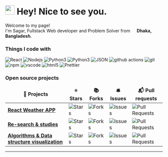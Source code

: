 <h1><img src="https://emojis.slackmojis.com/emojis/images/1531849430/4246/blob-sunglasses.gif?1531849430" width="30"/> Hey! Nice to see you.</h1>


<p>Welcome to my page! </br> I'm Sagar, Fullstack Web developer and Problem Solver from <img src="https://cdnjs.cloudflare.com/ajax/libs/flag-icon-css/3.5.0/flags/1x1/bd.svg" width="13"/> <b>Dhaka, Bangladesh</b>. </p>
<h3>Things I code with</h3>
<p>
  <img alt="React" src="https://img.shields.io/badge/-React-45b8d8?style=flat-square&logo=react&logoColor=white" />
  <img alt="Nodejs" src="https://img.shields.io/badge/-Nodejs-43853d?style=flat-square&logo=Node.js&logoColor=white" />
  <img alt="Python3" src="https://img.shields.io/badge/-Python3-0d89fc?style=flat-square&logo=python&logoColor=white" />
  <img alt="Python3" src="https://img.shields.io/badge/-JavaScript-dfff6b?style=flat-square&logo=javascript&logoColor=black" />
  <img alt="JSON" src="https://img.shields.io/badge/-JSON-7d7c7c?style=flat-square&logo=json">

<!--   <img alt="Docker" src="https://img.shields.io/badge/-Docker-46a2f1?style=flat-square&logo=docker&logoColor=white" /> -->
  <img alt="github actions" src="https://img.shields.io/badge/-Github_Actions-2088FF?style=flat-square&logo=github-actions&logoColor=black" />
  <img alt="git" src="https://img.shields.io/badge/-Git-F05032?style=flat-square&logo=git&logoColor=white" />
  <img alt="npm" src="https://img.shields.io/badge/-NPM-CB3837?style=flat-square&logo=npm&logoColor=white" />
  <img alt="vscode" src="https://img.shields.io/badge/-VS Code-36a4ff?style=flat-square&logo=vscode&logoColor=white" />
  <img alt="html5" src="https://img.shields.io/badge/-HTML5-E34F26?style=flat-square&logo=html5&logoColor=white" />
  <img alt="Prettier" src="https://img.shields.io/badge/-Prettier-F7B93E?style=flat-square&logo=prettier&logoColor=white" />
<!--   <img alt="MongoDB" src="https://img.shields.io/badge/-MongoDB-13aa52?style=flat-square&logo=mongodb&logoColor=white" /> -->
</p>
<h3>Open source projects</h3>
<table>
  <thead align="center">
    <tr border: none;>
      <td><b>🎁 Projects</b></td>
      <td><b>⭐ Stars</b></td>
      <td><b>📚 Forks</b></td>
      <td><b>🛎 Issues</b></td>
      <td><b>📬 Pull requests</b></td>
    </tr>
  </thead>
  <tbody>
    <tr>
      <td><a href="https://sagarhasan273.github.io/Weather-app-react/"><b>React Weather APP</b></a></td>
      <td><img alt="Stars" src="https://img.shields.io/github/stars/sagarhasan273/Weather-app-react?style=flat-square&labelColor=343b41"/></td>
      <td><img alt="Forks" src="https://img.shields.io/github/forks/sagarhasan273/Weather-app-react?style=flat-square&labelColor=343b41"/></td>
      <td><img alt="Issues" src="https://img.shields.io/github/issues/sagarhasan273/Weather-app-react?style=flat-square&labelColor=343b41"/></td>
      <td><img alt="Pull Requests" src="https://img.shields.io/github/issues-pr/sagarhasan273/Weather-app-react?style=flat-square&labelColor=343b41"/></td>
    </tr>
	  <tr>
      <td><a href=""><b>Re-search & studies</b></a></td>
      <td><img alt="Stars" src="https://img.shields.io/github/stars/sagarhasan273/Re-Search-and-Study?style=flat-square&labelColor=343b41"/></td>
      <td><img alt="Forks" src="https://img.shields.io/github/forks/sagarhasan273/Re-Search-and-Study?style=flat-square&labelColor=343b41"/></td>
      <td><img alt="Issues" src="https://img.shields.io/github/issues/sagarhasan273/Re-Search-and-Study?style=flat-square&labelColor=343b41"/></td>
      <td><img alt="Pull Requests" src="https://img.shields.io/github/issues-pr/sagarhasan273/Re-Search-and-Study?style=flat-square&labelColor=343b41"/></td>
    </tr>
    <tr>
      <td><a href=""><b>Algorithms & Data structure visualization</b></a></td>
      <td><img alt="Stars" src="https://img.shields.io/github/stars/sagarhasan273/Algorithm-Visualizer?style=flat-square&labelColor=343b41"/></td>
      <td><img alt="Forks" src="https://img.shields.io/github/forks/sagarhasan273/Algorithm-Visualizer?style=flat-square&labelColor=343b41"/></td>
      <td><img alt="Issues" src="https://img.shields.io/github/issues/sagarhasan273/Algorithm-Visualizer?style=flat-square&labelColor=343b41"/></td>
      <td><img alt="Pull Requests" src="https://img.shields.io/github/issues-pr/sagarhasan273/Algorithm-Visualizer?style=flat-square&labelColor=343b41"/></td>
    </tr>
  </tbody>
</table>

------------
